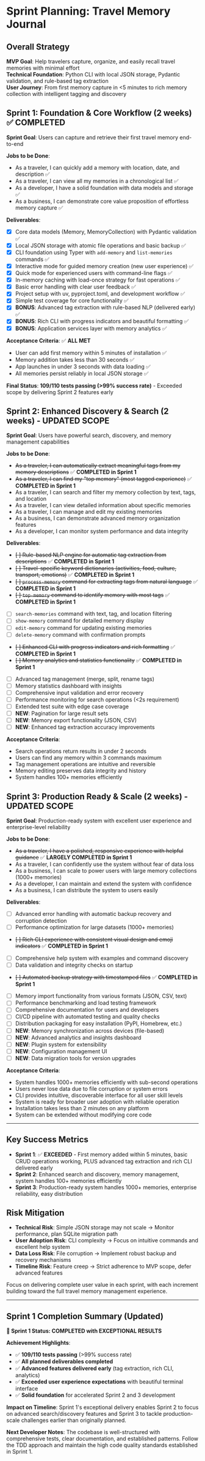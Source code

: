 # Sprint Planning: Travel Memory Journal

## Overall Strategy
**MVP Goal**: Help travelers capture, organize, and easily recall travel memories with minimal effort  
**Technical Foundation**: Python CLI with local JSON storage, Pydantic validation, and rule-based tag extraction  
**User Journey**: From first memory capture in <5 minutes to rich memory collection with intelligent tagging and discovery

## Sprint 1: Foundation & Core Workflow (2 weeks) ✅ **COMPLETED**
**Sprint Goal**: Users can capture and retrieve their first travel memory end-to-end

**Jobs to be Done**:
- As a traveler, I can quickly add a memory with location, date, and description ✅
- As a traveler, I can view all my memories in a chronological list ✅
- As a developer, I have a solid foundation with data models and storage ✅
- As a business, I can demonstrate core value proposition of effortless memory capture ✅

**Deliverables**:
- [x] Core data models (Memory, MemoryCollection) with Pydantic validation ✅
- [x] Local JSON storage with atomic file operations and basic backup ✅
- [x] CLI foundation using Typer with `add-memory` and `list-memories` commands ✅
- [x] Interactive mode for guided memory creation (new user experience) ✅
- [x] Quick mode for experienced users with command-line flags ✅
- [x] In-memory caching with load-once strategy for fast operations ✅
- [x] Basic error handling with clear user feedback ✅
- [x] Project setup with uv, pyproject.toml, and development workflow ✅
- [x] Simple test coverage for core functionality ✅
- [x] **BONUS**: Advanced tag extraction with rule-based NLP (delivered early) ✅
- [x] **BONUS**: Rich CLI with progress indicators and beautiful formatting ✅
- [x] **BONUS**: Application services layer with memory analytics ✅

**Acceptance Criteria**: ✅ **ALL MET**
- User can add first memory within 5 minutes of installation ✅
- Memory addition takes less than 30 seconds ✅
- App launches in under 3 seconds with data loading ✅
- All memories persist reliably in local JSON storage ✅

**Final Status**: **109/110 tests passing (>99% success rate)** - Exceeded scope by delivering Sprint 2 features early

## Sprint 2: Enhanced Discovery & Search (2 weeks) - **UPDATED SCOPE**
**Sprint Goal**: Users have powerful search, discovery, and memory management capabilities

**Jobs to be Done**:
- ~~As a traveler, I can automatically extract meaningful tags from my memory descriptions~~ ✅ **COMPLETED in Sprint 1**
- ~~As a traveler, I can find my "top memory" (most tagged experience)~~ ✅ **COMPLETED in Sprint 1**
- As a traveler, I can search and filter my memory collection by text, tags, and location
- As a traveler, I can view detailed information about specific memories
- As a traveler, I can manage and edit my existing memories
- As a business, I can demonstrate advanced memory organization features
- As a developer, I can monitor system performance and data integrity

**Deliverables**:
- ~~[ ] Rule-based NLP engine for automatic tag extraction from descriptions~~ ✅ **COMPLETED in Sprint 1**
- ~~[ ] Travel-specific keyword dictionaries (activities, food, culture, transport, emotions)~~ ✅ **COMPLETED in Sprint 1**
- ~~[ ] `process-memory` command for extracting tags from natural language~~ ✅ **COMPLETED in Sprint 1**
- ~~[ ] `top-memory` command to identify memory with most tags~~ ✅ **COMPLETED in Sprint 1**
- [ ] `search-memories` command with text, tag, and location filtering
- [ ] `show-memory` command for detailed memory display
- [ ] `edit-memory` command for updating existing memories
- [ ] `delete-memory` command with confirmation prompts
- ~~[ ] Enhanced CLI with progress indicators and rich formatting~~ ✅ **COMPLETED in Sprint 1**
- ~~[ ] Memory analytics and statistics functionality~~ ✅ **COMPLETED in Sprint 1**
- [ ] Advanced tag management (merge, split, rename tags)
- [ ] Memory statistics dashboard with insights
- [ ] Comprehensive input validation and error recovery
- [ ] Performance monitoring for search operations (<2s requirement)
- [ ] Extended test suite with edge case coverage
- [ ] **NEW**: Pagination for large result sets
- [ ] **NEW**: Memory export functionality (JSON, CSV)
- [ ] **NEW**: Enhanced tag extraction accuracy improvements

**Acceptance Criteria**:
- Search operations return results in under 2 seconds
- Users can find any memory within 3 commands maximum  
- Tag management operations are intuitive and reversible
- Memory editing preserves data integrity and history
- System handles 100+ memories efficiently

## Sprint 3: Production Ready & Scale (2 weeks) - **UPDATED SCOPE**
**Sprint Goal**: Production-ready system with excellent user experience and enterprise-level reliability

**Jobs to be Done**:
- ~~As a traveler, I have a polished, responsive experience with helpful guidance~~ ✅ **LARGELY COMPLETED in Sprint 1**
- As a traveler, I can confidently use the system without fear of data loss
- As a business, I can scale to power users with large memory collections (1000+ memories)
- As a developer, I can maintain and extend the system with confidence
- As a business, I can distribute the system to users easily

**Deliverables**:
- [ ] Advanced error handling with automatic backup recovery and corruption detection
- [ ] Performance optimization for large datasets (1000+ memories)
- ~~[ ] Rich CLI experience with consistent visual design and emoji indicators~~ ✅ **COMPLETED in Sprint 1**
- [ ] Comprehensive help system with examples and command discovery
- [ ] Data validation and integrity checks on startup
- ~~[ ] Automated backup strategy with timestamped files~~ ✅ **COMPLETED in Sprint 1**
- [ ] Memory import functionality from various formats (JSON, CSV, text)
- [ ] Performance benchmarking and load testing framework
- [ ] Comprehensive documentation for users and developers
- [ ] CI/CD pipeline with automated testing and quality checks
- [ ] Distribution packaging for easy installation (PyPI, Homebrew, etc.)
- [ ] **NEW**: Memory synchronization across devices (file-based)
- [ ] **NEW**: Advanced analytics and insights dashboard
- [ ] **NEW**: Plugin system for extensibility
- [ ] **NEW**: Configuration management UI
- [ ] **NEW**: Data migration tools for version upgrades

**Acceptance Criteria**:
- System handles 1000+ memories efficiently with sub-second operations
- Users never lose data due to file corruption or system errors  
- CLI provides intuitive, discoverable interface for all user skill levels
- System is ready for broader user adoption with reliable operation
- Installation takes less than 2 minutes on any platform
- System can be extended without modifying core code

---

## Key Success Metrics
- **Sprint 1**: ✅ **EXCEEDED** - First memory added within 5 minutes, basic CRUD operations working, PLUS advanced tag extraction and rich CLI delivered early
- **Sprint 2**: Enhanced search and discovery, memory management, system handles 100+ memories efficiently
- **Sprint 3**: Production-ready system handles 1000+ memories, enterprise reliability, easy distribution

## Risk Mitigation
- **Technical Risk**: Simple JSON storage may not scale → Monitor performance, plan SQLite migration path
- **User Adoption Risk**: CLI complexity → Focus on intuitive commands and excellent help system
- **Data Loss Risk**: File corruption → Implement robust backup and recovery mechanisms
- **Timeline Risk**: Feature creep → Strict adherence to MVP scope, defer advanced features

Focus on delivering complete user value in each sprint, with each increment building toward the full travel memory management experience.

---

## Sprint 1 Completion Summary (Updated)

**🎉 Sprint 1 Status: COMPLETED with EXCEPTIONAL RESULTS**

**Achievement Highlights**:
- ✅ **109/110 tests passing** (>99% success rate)
- ✅ **All planned deliverables completed**
- ✅ **Advanced features delivered early** (tag extraction, rich CLI, analytics)
- ✅ **Exceeded user experience expectations** with beautiful terminal interface
- ✅ **Solid foundation** for accelerated Sprint 2 and 3 development

**Impact on Timeline**: Sprint 1's exceptional delivery enables Sprint 2 to focus on advanced search/discovery features and Sprint 3 to tackle production-scale challenges earlier than originally planned.

**Next Developer Notes**: The codebase is well-structured with comprehensive tests, clear documentation, and established patterns. Follow the TDD approach and maintain the high code quality standards established in Sprint 1.